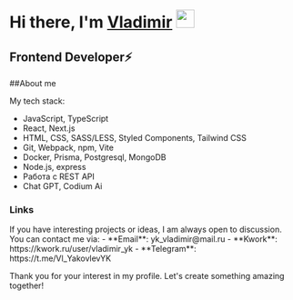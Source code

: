 <h1 align="start">Hi there, I'm <a href="" target="_blank">Vladimir</a> 
<img src="https://github.com/blackcater/blackcater/raw/main/images/Hi.gif" height="32"/></h1>
<h2 align="start">Frontend Developer⚡️</h3>
<!-- <div id="header" align="center">
  <img src="https://media.giphy.com/media/v1.Y2lkPTc5MGI3NjExaW52cDV5M2xxYzU4MWlreXF3YzcwcnRmMWFxeTBpamhnYzEweHFhciZlcD12MV9pbnRlcm5hbF9naWZfYnlfaWQmY3Q9Zw/3oEjHOUcNRKgpqTHiM/giphy.gif" width="200"/>
</div> -->

##About me
<div>
  
</div>

<label>My tech stack:</label>
<ul>
   <li>JavaScript, TypeScript</li>
   <li>React, Next.js</li>
  <li> HTML, CSS, SASS/LESS, Styled Components, Tailwind CSS</li>
  <li> Git, Webpack, npm, Vite</li>
  <li> Docker, Prisma, Postgresql, MongoDB</li>
  <li> Node.js, express</li>
  <li> Работа с REST API</li>
   <li>Chat GPT, Codium Ai</li>
 </ul>

<h3>Links</h3>
If you have interesting projects or ideas, I am always open to discussion. You can contact me via:
- **Email**: yk_vladimir@mail.ru
- **Kwork**: https://kwork.ru/user/vladimir_yk
- **Telegram**: https://t.me/Vl_YakovlevYK

Thank you for your interest in my profile. Let's create something amazing together!



